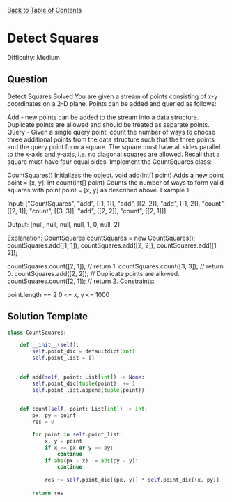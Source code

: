 [Back to Table of Contents](../../README.md)

# Detect Squares
Difficulty: Medium

## Question
Detect Squares
Solved 
You are given a stream of points consisting of x-y coordinates on a 2-D plane. Points can be added and queried as follows:

Add - new points can be added to the stream into a data structure. Duplicate points are allowed and should be treated as separate points.
Query - Given a single query point, count the number of ways to choose three additional points from the data structure such that the three points and the query point form a square. The square must have all sides parallel to the x-axis and y-axis, i.e. no diagonal squares are allowed. Recall that a square must have four equal sides.
Implement the CountSquares class:

CountSquares() Initializes the object.
void add(int[] point) Adds a new point point = [x, y].
int count(int[] point) Counts the number of ways to form valid squares with point point = [x, y] as described above.
Example 1:



Input: 
["CountSquares", "add", [[1, 1]], "add", [[2, 2]], "add", [[1, 2]], "count", [[2, 1]], "count", [[3, 3]], "add", [[2, 2]], "count", [[2, 1]]]
       
Output:
[null, null, null, null, 1, 0, null, 2]

Explanation:
CountSquares countSquares = new CountSquares();
countSquares.add([1, 1]);
countSquares.add([2, 2]);
countSquares.add([1, 2]);

countSquares.count([2, 1]);   // return 1.
countSquares.count([3, 3]);   // return 0.
countSquares.add([2, 2]);     // Duplicate points are allowed.
countSquares.count([2, 1]);   // return 2. 
Constraints:

point.length == 2
0 <= x, y <= 1000

## Solution Template
```python
class CountSquares:

    def __init__(self):
        self.point_dic = defaultdict(int)
        self.point_list = []
        

    def add(self, point: List[int]) -> None:
        self.point_dic[tuple(point)] += 1
        self.point_list.append(tuple(point))
        

    def count(self, point: List[int]) -> int:
        px, py = point
        res = 0

        for point in self.point_list:
            x, y = point
            if x == px or y == py:
                continue
            if abs(px - x) != abs(py - y):
                continue
            
            res += self.point_dic[(px, y)] * self.point_dic[(x, py)]
        
        return res

        
```
